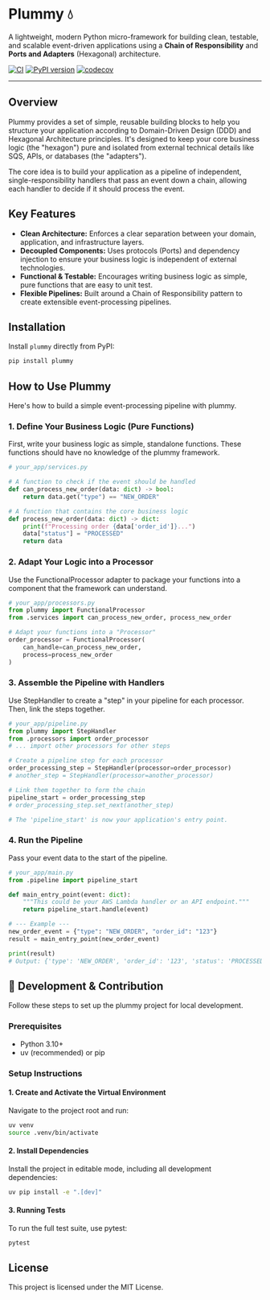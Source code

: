 # Plummy 💧

A lightweight, modern Python micro-framework for building clean, testable, and scalable event-driven applications using a **Chain of Responsibility** and **Ports and Adapters** (Hexagonal) architecture.

[![CI](https://github.com/GuillermoLB/plummy/actions/workflows/ci.yml/badge.svg)](https://github.com/GuillermoLB/plummy/actions/workflows/ci.yml)
[![PyPI version](https://img.shields.io/pypi/v/plummy.svg)](https://pypi.org/project/plummy/)
[![codecov](https://codecov.io/gh/GuillermoLB/plummy/branch/main/graph/badge.svg)](https://codecov.io/gh/GuillermoLB/plummy)

---

## Overview

Plummy provides a set of simple, reusable building blocks to help you structure your application according to Domain-Driven Design (DDD) and Hexagonal Architecture principles. It's designed to keep your core business logic (the "hexagon") pure and isolated from external technical details like SQS, APIs, or databases (the "adapters").

The core idea is to build your application as a pipeline of independent, single-responsibility handlers that pass an event down a chain, allowing each handler to decide if it should process the event.

## Key Features

- **Clean Architecture:** Enforces a clear separation between your domain, application, and infrastructure layers.
- **Decoupled Components:** Uses protocols (Ports) and dependency injection to ensure your business logic is independent of external technologies.
- **Functional & Testable:** Encourages writing business logic as simple, pure functions that are easy to unit test.
- **Flexible Pipelines:** Built around a Chain of Responsibility pattern to create extensible event-processing pipelines.

## Installation

Install `plummy` directly from PyPI:

```bash
pip install plummy
```

## How to Use Plummy

Here's how to build a simple event-processing pipeline with plummy.

### 1. Define Your Business Logic (Pure Functions)

First, write your business logic as simple, standalone functions. These functions should have no knowledge of the plummy framework.

```python
# your_app/services.py

# A function to check if the event should be handled
def can_process_new_order(data: dict) -> bool:
    return data.get("type") == "NEW_ORDER"

# A function that contains the core business logic
def process_new_order(data: dict) -> dict:
    print(f"Processing order {data['order_id']}...")
    data["status"] = "PROCESSED"
    return data
```

### 2. Adapt Your Logic into a Processor

Use the FunctionalProcessor adapter to package your functions into a component that the framework can understand.

```python
# your_app/processors.py
from plummy import FunctionalProcessor
from .services import can_process_new_order, process_new_order

# Adapt your functions into a "Processor"
order_processor = FunctionalProcessor(
    can_handle=can_process_new_order,
    process=process_new_order
)
```

### 3. Assemble the Pipeline with Handlers

Use StepHandler to create a "step" in your pipeline for each processor. Then, link the steps together.

```python
# your_app/pipeline.py
from plummy import StepHandler
from .processors import order_processor
# ... import other processors for other steps

# Create a pipeline step for each processor
order_processing_step = StepHandler(processor=order_processor)
# another_step = StepHandler(processor=another_processor)

# Link them together to form the chain
pipeline_start = order_processing_step
# order_processing_step.set_next(another_step)

# The 'pipeline_start' is now your application's entry point.
```

### 4. Run the Pipeline

Pass your event data to the start of the pipeline.

```python
# your_app/main.py
from .pipeline import pipeline_start

def main_entry_point(event: dict):
    """This could be your AWS Lambda handler or an API endpoint."""
    return pipeline_start.handle(event)

# --- Example ---
new_order_event = {"type": "NEW_ORDER", "order_id": "123"}
result = main_entry_point(new_order_event)

print(result)
# Output: {'type': 'NEW_ORDER', 'order_id': '123', 'status': 'PROCESSED'}
```

## 🚀 Development & Contribution

Follow these steps to set up the plummy project for local development.

### Prerequisites

- Python 3.10+
- uv (recommended) or pip

### Setup Instructions

#### 1. Create and Activate the Virtual Environment
Navigate to the project root and run:

```bash
uv venv
source .venv/bin/activate
```

#### 2. Install Dependencies

Install the project in editable mode, including all development dependencies:

```bash
uv pip install -e ".[dev]"
```

#### 3. Running Tests

To run the full test suite, use pytest:

```bash
pytest
```

## License
This project is licensed under the MIT License.